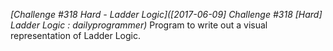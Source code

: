 _[Challenge #318 Hard - Ladder Logic]([2017-06-09] Challenge #318 [Hard] Ladder Logic : dailyprogrammer)_
Program to write out a visual representation of Ladder Logic.
